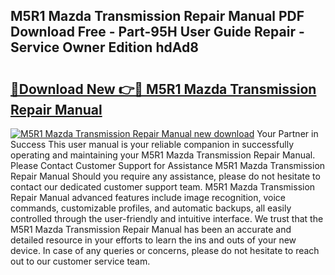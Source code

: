 ## M5R1 Mazda Transmission Repair Manual PDF Download Free - Part-95H User Guide Repair - Service Owner Edition hdAd8

# <h2><a href="http://bc75849.oget.top/?id=M5R1+Mazda+Transmission+Repair+Manual">🔗Download New 👉🔴 M5R1 Mazda Transmission Repair Manual</a></h2>

[![M5R1 Mazda Transmission Repair Manual new download](https://i.imgur.com/5g1atiW.png)](http://bc75849.oget.top/?id=M5R1+Mazda+Transmission+Repair+Manual)
Your Partner in Success This user manual is your reliable companion in successfully operating and maintaining your M5R1 Mazda Transmission Repair Manual. Please Contact Customer Support for Assistance M5R1 Mazda Transmission Repair Manual Should you require any assistance, please do not hesitate to contact our dedicated customer support team. M5R1 Mazda Transmission Repair Manual advanced features include image recognition, voice commands, customizable profiles, and automatic backups, all easily controlled through the user-friendly and intuitive interface. We trust that the M5R1 Mazda Transmission Repair Manual has been an accurate and detailed resource in your efforts to learn the ins and outs of your new device. In case of any queries or concerns, please do not hesitate to reach out to our customer service team.
